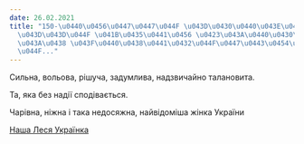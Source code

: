 ```yaml
---
date: 26.02.2021
title: "150-\u0440\u0456\u0447\u0447\u044F \u043D\u0430\u0440\u043E\u0434\u0436\u0435\
  \u043D\u043D\u044F \u041B\u0435\u0441\u0456 \u0423\u043A\u0440\u0430\u0457\u043D\
  \u043A\u0438 \u043F\u0440\u0438\u0441\u0432\u044F\u0447\u0443\u0454\u0442\u044C\u0441\
  \u044F..."
---
```

Сильна, вольова, рішуча, задумлива, надзвичайно талановита.

Та, яка без надії сподівається.

Чарівна, ніжна і така недосяжна, найвідоміша жінка України

[Наша Леся Українка](https://youtu.be/6BGejAi_b5k)
